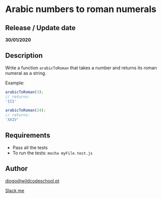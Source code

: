 # Arabic numbers to roman numerals

## Release / Update date
**30/01/2020**

## Description
Write a function `arabicToRoman` that takes a number and returns its roman numeral as a string.

Example:
```javascript
arabicToRoman(3);
// returns:
'III'

arabicToRoman(24);
// returns:
'XXIV'
```


## Requirements
- Pass all the tests
- To run the tests: `mocha myFile.test.js`

## Author
diogo@wildcodeschool.pt

[Slack me](https://app.slack.com/client/T6SG2QGG2/GHP34QVV3/user_profile/UHCFSA63T)

